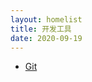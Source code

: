 ```yaml
---
layout: homelist
title: 开发工具
date: 2020-09-19
---
```


* [Git](/dict/developmenttool/git.html?%E5%BC%80%E5%8F%91%E5%B7%A5%E5%85%B7)
